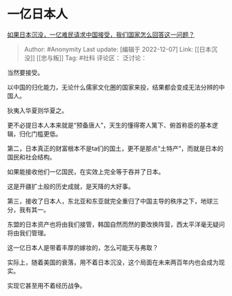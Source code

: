 # 一亿日本人
[如果日本沉没，一亿难民请求中国接受，我们国家怎么回答这一问题？](https://www.zhihu.com/question/540193924/answer/2791238227)

> Author: #Anonymity
> Last update: [编辑于 2022-12-07]
> Link: [[日本沉没]] [[忠与叛]]
> Tag: #社科
> 评论区：
> 泛讨论：

当然要接受。

以中国的归化能力，无论什么儒家文化圈的国家来投，结果都会变成无法分辨的中国人。

狄夷入华夏则华夏之。

更不必提日本人本来就是“预备唐人”，天生的懂得寄人篱下、俯首称臣的基本逻辑，归化门槛更低。

第二，日本真正的财富根本不是ta们的国土，更不是那点“土特产”，而就是日本的国民和社会结构。

如果能接收他们一亿国民，在实效上完全等于吞并了日本。

这是开疆扩土般的历史成就，是天降的大好事。

第三，接收了日本人，东北亚和东亚就完全重归了中国主导的秩序之下，地球三分，我有其一。

东盟的日本资产也将由我们接管，韩国自然而然的要改换阵营，西太平洋毫无疑问将由我们管理。

这一亿日本人是带着丰厚的嫁妆的，怎么可能天与弗取？

实际上，随着美国的衰落，用不着日本沉没，这个局面在未来两百年内也会成为现实。

实现它甚至用不着经历战争。
